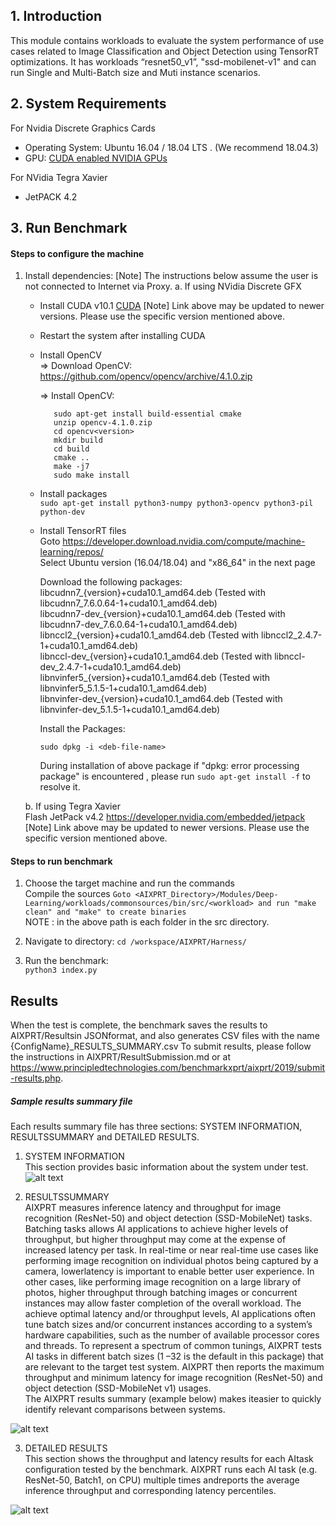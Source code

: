 ## 1. Introduction
This module contains workloads to evaluate the system performance of use cases related to Image Classification and Object Detection  using TensorRT optimizations.
It has workloads “resnet50_v1”, "ssd-mobilenet-v1" and can run Single and Multi-Batch size and Muti instance scenarios.

## 2. System Requirements

For Nvidia Discrete Graphics Cards
* Operating System:
	Ubuntu 16.04 / 18.04 LTS . (We recommend 18.04.3)
* GPU:
	  [CUDA enabled NVIDIA GPUs](https://developer.nvidia.com/cuda-gpus)

For NVidia Tegra Xavier
* JetPACK 4.2

## 3. Run Benchmark

#### Steps to configure the machine
   
1. Install dependencies:
    [Note] The instructions below assume the user is not connected to Internet via Proxy.
   a. If using NVidia Discrete GFX
   
   * Install CUDA v10.1 [CUDA](https://developer.nvidia.com/cuda-downloads)
    [Note] Link above may be updated to newer versions. Please use the specific version mentioned above.
   * Restart the system after installing CUDA 
   * Install OpenCV <br />
	 => Download OpenCV: <br />
		https://github.com/opencv/opencv/archive/4.1.0.zip <br />
		
	 => Install OpenCV: <br />
	 ```shell
	    sudo apt-get install build-essential cmake
        unzip opencv-4.1.0.zip
        cd opencv<version>
        mkdir build
        cd build
        cmake ..
        make -j7
        sudo make install
     ``` 
     
   * Install packages <br />
	 `sudo apt-get install python3-numpy python3-opencv python3-pil python-dev` <br />
		
   * Install TensorRT files <br />
     Goto https://developer.download.nvidia.com/compute/machine-learning/repos/ <br />
     Select Ubuntu version (16.04/18.04) and "x86_64" in the next page <br />
     
     Download the following packages: <br />
     libcudnn7_{version}+cuda10.1_amd64.deb (Tested with libcudnn7_7.6.0.64-1+cuda10.1_amd64.deb) <br />
     libcudnn7-dev_{version}+cuda10.1_amd64.deb (Tested with libcudnn7-dev_7.6.0.64-1+cuda10.1_amd64.deb) <br />
     libnccl2_{version}+cuda10.1_amd64.deb (Tested with libnccl2_2.4.7-1+cuda10.1_amd64.deb) <br />
     libnccl-dev_{version}+cuda10.1_amd64.deb (Tested with libnccl-dev_2.4.7-1+cuda10.1_amd64.deb) <br />
     libnvinfer5_{version}+cuda10.1_amd64.deb (Tested with libnvinfer5_5.1.5-1+cuda10.1_amd64.deb) <br />
     libnvinfer-dev_{version}+cuda10.1_amd64.deb (Tested with libnvinfer-dev_5.1.5-1+cuda10.1_amd64.deb) <br />
     
     Install the Packages:
     ```shell
     sudo dpkg -i <deb-file-name>
     ```
     During installation of above package if "dpkg: error processing package" is encountered , please run `sudo apt-get install -f` to resolve it.
     
   b. If using Tegra Xavier <br />
   	Flash JetPack v4.2 https://developer.nvidia.com/embedded/jetpack
    [Note] Link above may be updated to newer versions. Please use the specific version mentioned above.
    
#### Steps to run benchmark
 1. Choose the target machine and run the commands <br />
	 Compile the sources 
		`Goto <AIXPRT_Directory>/Modules/Deep-Learning/workloads/commonsources/bin/src/<workload> and run "make clean" and "make" to create binaries`<br />
         NOTE : <workload> in the above path is each folder in the src directory.


 2. Navigate to directory:
 	`cd /workspace/AIXPRT/Harness/`

 3. Run the benchmark:<br />
	`python3 index.py`

## Results

When the test is complete, the benchmark saves the results to AIXPRT/Resultsin JSONformat, and also generates CSV files with the name {ConfigName}_RESULTS_SUMMARY.csv
To submit results, please follow the instructions in AIXPRT/ResultSubmission.md or at https://www.principledtechnologies.com/benchmarkxprt/aixprt/2019/submit-results.php.


##### Sample results summary file <br/>

Each results summary file has three sections: SYSTEM INFORMATION, RESULTSSUMMARY and DETAILED RESULTS.<br/>
 1. SYSTEM INFORMATION <br/>
    This section provides basic information about the system under test. <br/>
    ![alt text](https://github.com/BenchmarkXPRT/AIXPRT/tree/master/Tensorflow/AIXPRT/Harness/assets/tensorflow_systemInfo.png)

 2. RESULTSSUMMARY <br/>
    AIXPRT measures inference latency and throughput for image recognition (ResNet-50) and object detection (SSD-MobileNet) tasks. Batching tasks allows AI applications to achieve 
higher levels of throughput, but higher throughput may come at the expense of increased latency per task. In real-time or near real-time use cases like performing image recognition 
on individual photos being captured by a camera, lowerlatency is important to enable better user experience. In other cases, like performing image recognition on a large library of 
photos, higher throughput through batching images or concurrent instances may allow faster completion of the overall workload. The achieve optimal latency and/or throughput levels, 
AI applications often tune batch sizes and/or concurrent instances according to a system’s hardware capabilities, such as the number of available processor cores and threads.
To represent a spectrum of common tunings, AIXPRT tests AI tasks in different batch sizes (1 –32 is the default in this package) that are relevant to the target test system. 
AIXPRT then reports the maximum throughput and minimum latency for image recognition (ResNet-50) and object detection (SSD-MobileNet v1) usages.<br/>
The AIXPRT results summary (example below) makes iteasier to quickly identify relevant comparisons between systems. <br/>

 ![alt text](https://github.com/BenchmarkXPRT/AIXPRT/tree/master/Tensorflow/AIXPRT/Harness/assets/results_summary.png)


 3. DETAILED RESULTS <br/>
   This section shows the throughput and latency results for each AItask configuration tested by the benchmark. 
AIXPRT runs each AI task (e.g. ResNet-50, Batch1, on CPU) multiple times andreports the average inference throughput and corresponding latency percentiles.

![alt text](https://github.com/BenchmarkXPRT/AIXPRT/tree/master/Tensorflow/AIXPRT/Harness/assets/detailed_results.png)